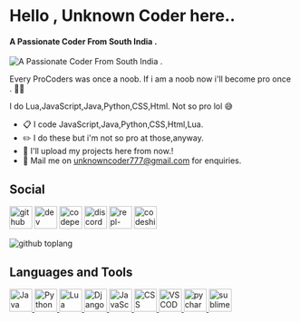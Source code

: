 # Hello , Unknown Coder here.. 
#### A Passionate Coder From South India . 
![A Passionate Coder From South India . ](https://media.app.net/attachments/805840626574688286/806388502224830474/banner.png)

Every ProCoders was once a noob. If i am a noob now i'll become pro once . ✌🏼

I do Lua,JavaScript,Java,Python,CSS,Html. Not so pro lol 😅
- 📋 I code JavaScript,Java,Python,CSS,Html,Lua.
- ✏️ I do these but i'm not so pro at those,anyway.
- 📁 I'll upload my projects here from now.!
- 📧 Mail me on unknowncoder777@gmail.com for enquiries.


## Social 
[<img src='https://cdn.jsdelivr.net/npm/simple-icons@3.0.1/icons/github.svg' alt='github' height='40'>](/https://github.com/UnknownCoder777)  [<img src='https://cdn.jsdelivr.net/npm/simple-icons@3.0.1/icons/dev-dot-to.svg' alt='dev' height='40'>](/https://dev.to/unknowncoder777)  [<img src='https://cdn.jsdelivr.net/npm/simple-icons@3.0.1/icons/codepen.svg' alt='codepen' height='40'>](/https://codepen.io/UnknownCoder777)  [<img src='https://cdn.jsdelivr.net/npm/simple-icons@3.0.1/icons/discord.svg' alt='discord' height='40'>](https://discord.gg/g3vwjDUtTv)  [<img src='https://cdn.jsdelivr.net/npm/simple-icons@3.0.1/icons/repl-dot-it.svg' alt='repl-dot-it' height='40'>](https://repl.it/@TECHRGC)  [<img src='https://cdn.jsdelivr.net/npm/simple-icons@3.0.1/icons/codeship.svg' alt='codeship' height='40'>](https://app.codeship.com/unknowncoder777)  



![github toplang](https://github-readme-stats.vercel.app/api/top-langs/?username=UnknownCoder777&layout=compact&theme=dark)


## Languages and Tools
<p align="left"> <a href="https://www.java.com/en/" target="_blank"> <img src="https://www.vectorlogo.zone/logos/java/java-icon.svg" alt="Java" width="40" height="40"/> </a> <a href="https://www.python.org/downloads/" target="_blank"> <img src="https://www.vectorlogo.zone/logos/python/python-icon.svg" alt="Python" width="40" height="40"/> </a> <a href="https://www.lua.org/download.html" target="_blank"> <img src="https://www.vectorlogo.zone/logos/lua/lua-icon.svg" alt="Lua" width="40" height="40"/> </a><a href="https://www.djangoproject.com/" target="_blank"> <img src="https://www.vectorlogo.zone/logos/djangoproject/djangoproject-ar21.svg" alt="Django" width="40" height="40"/> </a><a href="https://www.javascript.com/" target="_blank"> <img src="https://upload.vectorlogo.zone/logos/javascript/images/239ec8a4-163e-4792-83b6-3f6d96911757.svg" alt="JavaScript" width="40" height="40"/> </a><a href="https://www.w3.org/Style/CSS/software.en.html" target="_blank"> <img src="https://www.vectorlogo.zone/logos/netlifyapp_watercss/netlifyapp_watercss-ar21.svg" alt="CSS" width="40" height="40"/> </a><a href="https://code.visualstudio.com/download" target="_blank"> <img src="https://www.vectorlogo.zone/logos/visualstudio_code/visualstudio_code-icon.svg" alt="VSCODE" width="40" height="40"/> </a><a href="https://www.jetbrains.com/pycharm/download/#section=windows" target="_blank"> <img src="https://github.com/detain/svg-logos/blob/master/svg/pycharmedu-icon.svg" alt="pycharm" width="40" height="40"/> </a> <a href="https://www.sublimetext.com/" target="_blank"> <img src="https://github.com/kenangundogan/fontisto/blob/master/icons/svg/brand/sublime-text.svg" alt="sublime" width="40" height="40"/> </a>
